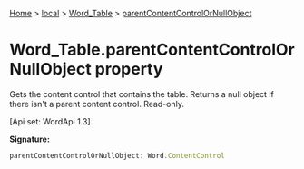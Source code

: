 [Home](./index) &gt; [local](local.md) &gt; [Word\_Table](local.word_table.md) &gt; [parentContentControlOrNullObject](local.word_table.parentcontentcontrolornullobject.md)

# Word\_Table.parentContentControlOrNullObject property

Gets the content control that contains the table. Returns a null object if there isn't a parent content control. Read-only. 

 \[Api set: WordApi 1.3\]

**Signature:**
```javascript
parentContentControlOrNullObject: Word.ContentControl
```
